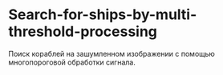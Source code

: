 # Search-for-ships-by-multi-threshold-processing
Поиск кораблей на зашумленном изображении с помощью многопороговой обработки сигнала.
